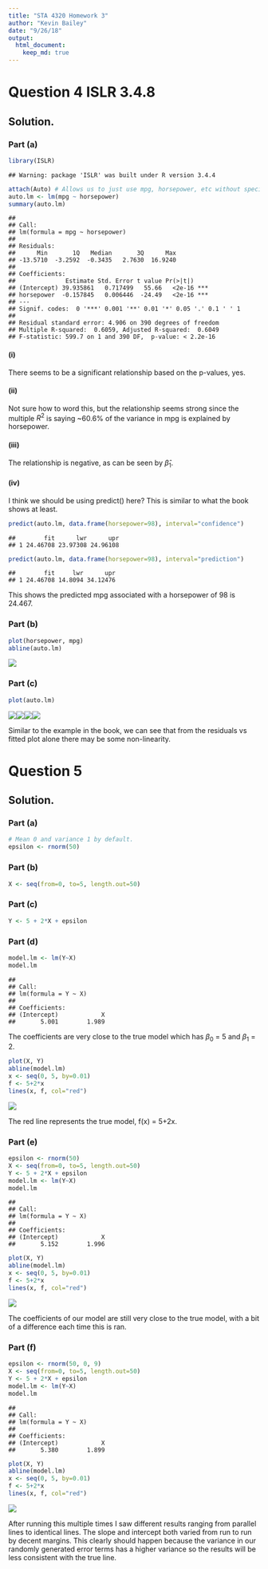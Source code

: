 ```yaml
---
title: "STA 4320 Homework 3"
author: "Kevin Bailey"
date: "9/26/18"
output: 
  html_document:
    keep_md: true
---
```


# Question 4 ISLR 3.4.8


## Solution.

### Part (a)


```r
library(ISLR)
```

```
## Warning: package 'ISLR' was built under R version 3.4.4
```

```r
attach(Auto) # Allows us to just use mpg, horsepower, etc without specifying the dataset.
auto.lm <- lm(mpg ~ horsepower)
summary(auto.lm)
```

```
## 
## Call:
## lm(formula = mpg ~ horsepower)
## 
## Residuals:
##      Min       1Q   Median       3Q      Max 
## -13.5710  -3.2592  -0.3435   2.7630  16.9240 
## 
## Coefficients:
##              Estimate Std. Error t value Pr(>|t|)    
## (Intercept) 39.935861   0.717499   55.66   <2e-16 ***
## horsepower  -0.157845   0.006446  -24.49   <2e-16 ***
## ---
## Signif. codes:  0 '***' 0.001 '**' 0.01 '*' 0.05 '.' 0.1 ' ' 1
## 
## Residual standard error: 4.906 on 390 degrees of freedom
## Multiple R-squared:  0.6059,	Adjusted R-squared:  0.6049 
## F-statistic: 599.7 on 1 and 390 DF,  p-value: < 2.2e-16
```

#### (i)
There seems to be a significant relationship based on the p-values, yes. 

#### (ii)
Not sure how to word this, but the relationship seems strong since the multiple $R^2$ is saying ~60.6% of the variance in mpg is explained by horsepower.

#### (iii)
The relationship is negative, as can be seen by $\hat{\beta}_1$.

#### (iv)
I think we should be using predict() here? This is similar to what the book shows at least.


```r
predict(auto.lm, data.frame(horsepower=98), interval="confidence")
```

```
##        fit      lwr      upr
## 1 24.46708 23.97308 24.96108
```

```r
predict(auto.lm, data.frame(horsepower=98), interval="prediction")
```

```
##        fit     lwr      upr
## 1 24.46708 14.8094 34.12476
```
This shows the predicted mpg associated with a horsepower of 98 is 24.467. 
### Part (b)


```r
plot(horsepower, mpg)
abline(auto.lm)
```

![](hw3-4320_Kevin-Bailey_files/figure-html/unnamed-chunk-3-1.png)<!-- -->


### Part (c)


```r
plot(auto.lm)
```

![](hw3-4320_Kevin-Bailey_files/figure-html/unnamed-chunk-4-1.png)<!-- -->![](hw3-4320_Kevin-Bailey_files/figure-html/unnamed-chunk-4-2.png)<!-- -->![](hw3-4320_Kevin-Bailey_files/figure-html/unnamed-chunk-4-3.png)<!-- -->![](hw3-4320_Kevin-Bailey_files/figure-html/unnamed-chunk-4-4.png)<!-- -->

Similar to the example in the book, we can see that from the residuals vs fitted plot alone there may be some non-linearity.


# Question 5


## Solution.

### Part (a)


```r
# Mean 0 and variance 1 by default.
epsilon <- rnorm(50)
```


### Part (b)



```r
X <- seq(from=0, to=5, length.out=50)
```


### Part (c)


```r
Y <- 5 + 2*X + epsilon
```


### Part (d)


```r
model.lm <- lm(Y~X)
model.lm
```

```
## 
## Call:
## lm(formula = Y ~ X)
## 
## Coefficients:
## (Intercept)            X  
##       5.001        1.989
```

The coefficients are very close to the true model which has $\beta_0$ = 5 and $\beta_1$ = 2.


```r
plot(X, Y)
abline(model.lm)
x <- seq(0, 5, by=0.01)
f <- 5+2*x
lines(x, f, col="red")
```

![](hw3-4320_Kevin-Bailey_files/figure-html/unnamed-chunk-9-1.png)<!-- -->

The red line represents the true model, f(x) = 5+2x.

### Part (e)


```r
epsilon <- rnorm(50)
X <- seq(from=0, to=5, length.out=50)
Y <- 5 + 2*X + epsilon
model.lm <- lm(Y~X)
model.lm
```

```
## 
## Call:
## lm(formula = Y ~ X)
## 
## Coefficients:
## (Intercept)            X  
##       5.152        1.996
```

```r
plot(X, Y)
abline(model.lm)
x <- seq(0, 5, by=0.01)
f <- 5+2*x
lines(x, f, col="red")
```

![](hw3-4320_Kevin-Bailey_files/figure-html/unnamed-chunk-10-1.png)<!-- -->

The coefficients of our model are still very close to the true model, with a bit of a difference each time this is ran. 

### Part (f)


```r
epsilon <- rnorm(50, 0, 9)
X <- seq(from=0, to=5, length.out=50)
Y <- 5 + 2*X + epsilon
model.lm <- lm(Y~X)
model.lm
```

```
## 
## Call:
## lm(formula = Y ~ X)
## 
## Coefficients:
## (Intercept)            X  
##       5.380        1.899
```

```r
plot(X, Y)
abline(model.lm)
x <- seq(0, 5, by=0.01)
f <- 5+2*x
lines(x, f, col="red")
```

![](hw3-4320_Kevin-Bailey_files/figure-html/unnamed-chunk-11-1.png)<!-- -->

After running this multiple times I saw different results ranging from parallel lines to identical lines. The slope and intercept both varied from run to run by decent margins. This clearly should happen because the variance in our randomly generated error terms has a higher variance so the results will be less consistent with the true line. 
